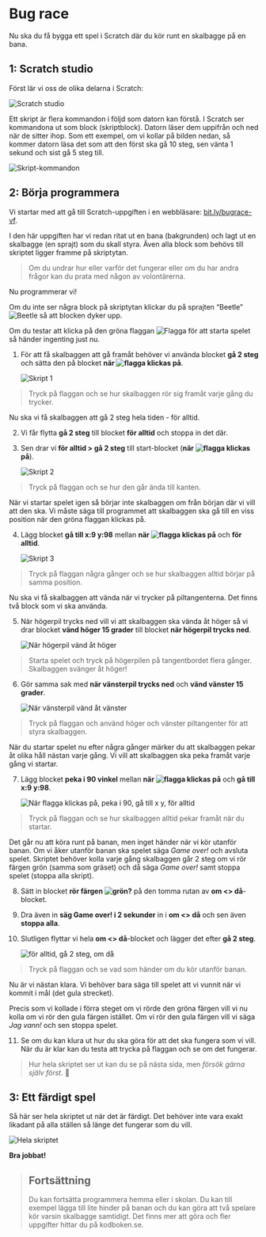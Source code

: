 # Bug race

Nu ska du få bygga ett spel i Scratch där du kör runt en skalbagge på en bana.

## 1: Scratch studio

Först lär vi oss de olika delarna i Scratch:

![Scratch studio](scratch-studio.png)

Ett skript är flera kommandon i följd som datorn kan förstå. I Scratch ser kommandona ut som block (skriptblock). Datorn läser dem uppifrån och ned när de sitter ihop. Som ett exempel, om vi kollar på bilden nedan, så kommer datorn läsa det som att den först ska gå 10 steg, sen vänta 1 sekund och sist gå 5 steg till.

![Skript-kommandon](skript-kommandon.png)

## 2: Börja programmera

Vi startar med att gå till Scratch-uppgiften i en webbläsare: <a href="http://bit.ly/bugrace-vf" target="_blank">bit.ly/bugrace-vf</a>.

I den här uppgiften har vi redan ritat ut en bana (bakgrunden) och lagt ut en skalbagge (en sprajt) som du skall styra. Även alla block som behövs till skriptet ligger framme på skriptytan.

> Om du undrar hur eller varför det fungerar eller om du har andra frågor kan du prata med någon av volontärerna.

Nu programmerar vi!

Om du inte ser några block på skriptytan klickar du på sprajten “Beetle” ![Beetle](beetle.png) så att blocken dyker upp.

Om du testar att klicka på den gröna flaggan ![Flagga](flagga.png) för att starta spelet så händer ingenting just nu. 

1. För att få skalbaggen att gå framåt behöver vi använda blocket **gå 2 steg** och sätta den på blocket **när ![flagga](flagga.png) klickas på**.

    ![Skript 1](skript-01.png)

> Tryck på flaggan och se hur skalbaggen rör sig framåt varje gång du trycker.

Nu ska vi få skalbaggen att gå 2 steg hela tiden - för alltid. 

2. Vi får flytta **gå 2 steg** till blocket **för alltid** och stoppa in det där. 
3. Sen drar vi **för alltid > gå 2 steg** till start-blocket (**när ![flagga](flagga.png) klickas på**).

    ![Skript 2](skript-02.png)

> Tryck på flaggan och se hur den går ända till kanten.

När vi startar spelet igen så börjar inte skalbaggen om från början där vi vill att den ska. Vi måste säga till programmet att skalbaggen ska gå till en viss position när den gröna flaggan klickas på. 

4. Lägg blocket **gå till x:9 y:98** mellan **när ![flagga](flagga.png) klickas på** och **för alltid**.

    ![Skript 3](skript-03.png)

> Tryck på flaggan några gånger och se hur skalbaggen alltid börjar på samma position.

Nu ska vi få skalbaggen att vända när vi trycker på piltangenterna. Det finns två block som vi ska använda. 

5. När högerpil trycks ned vill vi att skalbaggen ska vända åt höger så vi drar blocket **vänd höger 15 grader** till blocket **när högerpil trycks ned**.

    ![När högerpil vänd åt höger](skript-04a.png)

> Starta spelet och tryck på högerpilen på tangentbordet flera gånger. Skalbaggen svänger åt höger!

6. Gör samma sak med **när vänsterpil trycks ned** och **vänd vänster 15 grader**.

    ![När vänsterpil vänd åt vänster](skript-04b.png)

> Tryck på flaggan och använd höger och vänster piltangenter för att styra skalbaggen.

När du startar spelet nu efter några gånger märker du att skalbaggen pekar åt olika håll nästan varje gång. Vi vill att skalbaggen ska peka framåt varje gång vi startar. 

7. Lägg blocket **peka i 90 vinkel** mellan **när ![flagga](flagga.png) klickas på** och **gå till x:9 y:98**.

    ![När flagga klickas på, peka i 90, gå till x y, för alltid](skript-05.png)

> Tryck på flaggan och se hur skalbaggen alltid pekar framåt när du startar.

Det går nu att köra runt på banan, men inget händer när vi kör utanför banan. Om vi åker utanför banan ska spelet säga _Game over!_ och avsluta spelet. Skriptet behöver kolla varje gång skalbaggen går 2 steg om vi rör färgen grön (samma som gräset) och då säga _Game over!_ samt stoppa spelet (stoppa alla skript).

8. Sätt in blocket **rör färgen ![grön](gron.png)?** på den tomma rutan av **om <> då**-blocket.  
9. Dra även in **säg Game over! i 2 sekunder** in i **om <> då** och sen även **stoppa alla**.  
10. Slutligen flyttar vi hela **om <> då**-blocket och lägger det efter **gå 2 steg**.

    ![för alltid, gå 2 steg, om då](skript-06.png)

> Tryck på flaggan och se vad som händer om du kör utanför banan.

Nu är vi nästan klara. Vi behöver bara säga till spelet att vi vunnit när vi kommit i mål (det gula strecket).

Precis som vi kollade i förra steget om vi rörde den gröna färgen vill vi nu kolla om vi rör den gula färgen istället. Om vi rör den gula färgen vill vi säga _Jag vann!_ och sen stoppa spelet.

11. Se om du kan klura ut hur du ska göra för att det ska fungera som vi vill. När du är klar kan du testa att trycka på flaggan och se om det fungerar. 

> Hur hela skriptet ser ut kan du se på nästa sida, men _försök gärna själv först_.

## 3: Ett färdigt spel

Så här ser hela skriptet ut när det är färdigt. Det behöver inte vara exakt likadant på alla ställen så länge det fungerar som du vill.

![Hela skriptet](skript-07.png)

**Bra jobbat!**

> ## Fortsättning
>
> Du kan fortsätta programmera hemma eller i skolan. Du kan till exempel lägga till lite hinder på banan och du kan göra att två spelare kör varsin skalbagge samtidigt. Det finns mer att göra och fler uppgifter hittar du på kodboken.se.
